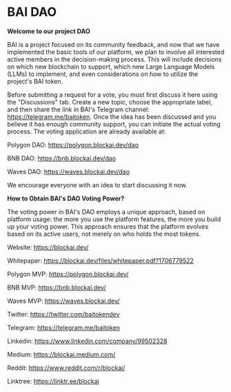 # BAI DAO

**Welcome to our project DAO**

BAI is a project focused on its community feedback, and now that we have implemented the basic tools of our platform, we plan to involve all interested active members in the decision-making process. This will include decisions on which new blockchain to support, which new Large Language Models (LLMs) to implement, and even considerations on how to utilize the project's BAI token.

Before submitting a request for a vote, you must first discuss it here using the "Discussions" tab. Create a new topic, choose the appropriate label, and then share the link in BAI's Telegram channel: https://telegram.me/baitoken. Once the idea has been discussed and you believe it has enough community support, you can initiate the actual voting process. The voting application are already available at:

Polygon DAO:
https://polygon.blockai.dev/dao

BNB DAO:
https://bnb.blockai.dev/dao

Waves DAO:
https://waves.blockai.dev/dao

We encourage everyone with an idea to start discussing it now.



**How to Obtain BAI's DAO Voting Power?**

The voting power in BAI's DAO employs a unique approach, based on platform usage: the more you use the platform features, the more you build up your voting power. This approach ensures that the platform evolves based on its active users, not merely on who holds the most tokens.

Website:
https://blockai.dev/

Whitepaper:
https://blockai.dev/files/whitepaper.pdf?1706779522

Polygon MVP:
https://polygon.blockai.dev/

BNB MVP:
https://bnb.blockai.dev/

Waves MVP:
https://waves.blockai.dev/

Twitter:
https://twitter.com/baitokendev

Telegram:
https://telegram.me/baitoken

Linkedin:
https://www.linkedin.com/company/99502328

Medium:
https://blockai.medium.com/

Reddit:
https://www.reddit.com/r/blockai/

Linktree:
https://linktr.ee/blockai

